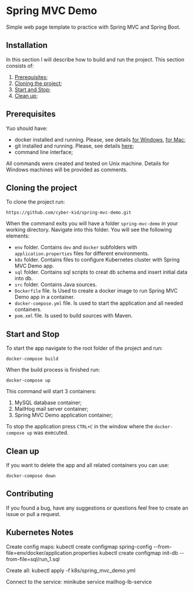 # Spring MVC Demo
Simple web page template to practice with Spring MVC and Spring Boot.

## Installation
In this section I will describe how to build and run the project. This section consists of:
  1. [Prerequisites](#prerequisites);
  2. [Cloning the project](#clone);
  3. [Start and Stop](#start-stop);
  3. [Clean up](#clean-up);

## <a name="prerequisites" /> Prerequisites
Yuo should have:
- docker installed and running. Please, see details [for Windows](https://docs.docker.com/docker-for-windows/install/), [for Mac](https://docs.docker.com/docker-for-mac/install/);
- git installed and running. Please, see details [here](https://git-scm.com/book/en/v2/Getting-Started-Installing-Git);
- command line interface;

All commands were created and tested on Unix machine. Details for Windows machines will be provided as comments.
## <a name="clone" /> Cloning the project
To clone the project run:
```
https://github.com/cyber-kid/spring-mvc-demo.git
```
When the command exits you will have a folder `spring-mvc-demo` in your working directory. Navigate into this folder. You will see the following elements:
- `env` folder. Contains `dev` and `docker` subfolders with `application.properties` files for different environments.
- `k8s` folder. Contains files to configure Kubernetes cluster with Spring MVC Demo app.
- `sql` folder. Contains sql scripts to creat db schema and insert initial data into db.
- `src` folder. Contains Java sources.
- `Dockerfile` file. Is Used to create a docker image to run Spring MVC Demo app in a container.
- `docker-compose.yml` file. Is used to start the application and all needed containers.
- `pom.xml` file. Is used to build sources with Maven.

## <a name="start-stop" /> Start and Stop
To start the app navigate to the root folder of the project and run:
```
docker-compose build
```
When the build process is finished run:
```
docker-compose up
```
This command will start 3 containers:
  1. MySQL database container;
  2. MailHog mail server container;
  3. Spring MVC Demo application container;

To stop the application press ```CTRL+C``` in the window where the ```docker-compose up``` was executed.
## <a name="clean-up" /> Clean up
If you want to delete the app and all related containers you can use:
```
docker-compose down
```
## Contributing
If you found a bug, have any suggestions or questions feel free to create an issue or pull a request.

## Kubernetes Notes
Create config maps:
kubectl create configmap spring-config --from-file=env/docker/application.properties
kubectl create configmap init-db --from-file=sql/run_1.sql

Create all:
kubectl apply -f k8s/spring_mvc_demo.yml

Connect to the service:
minikube service mailhog-lb-service
